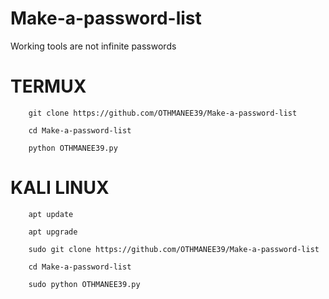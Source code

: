 # Make-a-password-list
Working tools are not infinite passwords


# TERMUX
        git clone https://github.com/OTHMANEE39/Make-a-password-list
        
        cd Make-a-password-list
        
        python OTHMANEE39.py
        
# KALI LINUX
        apt update
        
        apt upgrade
        
        sudo git clone https://github.com/OTHMANEE39/Make-a-password-list
        
        cd Make-a-password-list
        
        sudo python OTHMANEE39.py
